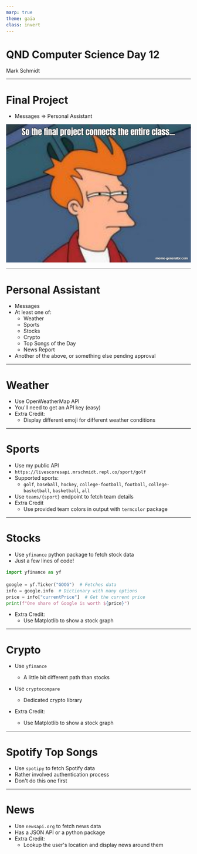 ```yaml
---
marp: true
theme: gaia
class: invert
---
```


# QND Computer Science Day 12
Mark Schmidt

--- 

# Final Project

- Messages => Personal Assistant

![bg right height:70%](../assets/final-project.jpeg)

---

# Personal Assistant

- Messages
- At least one of:
    - Weather
    - Sports
    - Stocks
    - Crypto
    - Top Songs of the Day
    - News Report
- Another of the above, or something else pending approval

---
# Weather

- Use OpenWeatherMap API
- You'll need to get an API key (easy)
- Extra Credit:
    - Display different emoji for different weather conditions

---
# Sports

- Use my public API
- `https://livescoresapi.mrschmidt.repl.co/sport/golf`
- Supported sports:
    - `golf`, `baseball`, `hockey`, `college-football`, `football`, `college-basketball`, `basketball`, `all`
- Use `teams/{sport}` endpoint to fetch team details
- Extra Credit
    - Use provided team colors in output with `termcolor` package


---

# Stocks

- Use `yfinance` python package to fetch stock data
- Just a few lines of code!
```python
import yfinance as yf

google = yf.Ticker("GOOG")  # Fetches data
info = google.info  # Dictionary with many options
price = info["currentPrice"]  # Get the current price
print(f"One share of Google is worth ${price}")
```
- Extra Credit:
    - Use Matplotlib to show a stock graph

---

# Crypto

- Use `yfinance`
    - A little bit different path than stocks
- Use `cryptocompare`
    - Dedicated crypto library

- Extra Credit:
    - Use Matplotlib to show a stock graph

<!-- -->
<!-- Important to note that crypto is a scam-->

---
# Spotify Top Songs

- Use `spotipy` to fetch Spotify data
- Rather involved authentication process
- Don't do this one first

---
# News 

- Use `newsapi.org` to fetch news data
- Has a JSON API or a python package
- Extra Credit:
    - Lookup the user's location and display news around them



